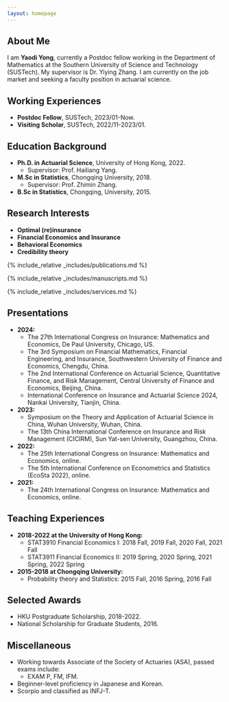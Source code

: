 ```yaml
---
layout: homepage
---
```


## About Me

I am **Yaodi Yong**, currently a Postdoc fellow working in the Department of Mathematics at the Southern University of Science and Technology (SUSTech). My supervisor is Dr. Yiying Zhang. I am currently on the job market and seeking a faculty position in actuarial science.

## Working Experiences
- **Postdoc Fellow**, SUSTech, 2023/01-Now.
- **Visiting Scholar**, SUSTech, 2022/11-2023/01.

## Education Background
- **Ph.D. in Actuarial Science**, University of Hong Kong, 2022.
  - Supervisor: Prof. Hailiang Yang.
- **M.Sc in Statistics**, Chongqing University, 2018.
  - Supervisor: Prof. Zhimin Zhang.
- **B.Sc in Statistics**, Chongqing, University, 2015.  

## Research Interests
- **Optimal (re)insurance**
- **Financial Economics and Insurance**
- **Behavioral Economics**
- **Credibility theory**

{% include_relative _includes/publications.md %}

{% include_relative _includes/manuscripts.md %}

{% include_relative _includes/services.md %}

## Presentations

- **2024:**
  - The 27th International Congress on Insurance: Mathematics and Economics, De Paul University, Chicago, US.
  - The 3rd Symposium on Financial Mathematics, Financial Engineering, and Insurance, Southwestern University of Finance and Economics, Chengdu, China.
  - The 2nd International Conference on Actuarial Science, Quantitative Finance, and Risk Management, Central University of Finance and Economics, Beijing, China.
  - International Conference on Insurance and Actuarial Science 2024, Nankai University, Tianjin, China.
- **2023:**
  - Symposium on the Theory and Application of Actuarial Science in China, Wuhan University, Wuhan, China.
  - The 13th China International Conference on Insurance and Risk Management (CICIRM), Sun Yat-sen University, Guangzhou, China.
- **2022:**
  - The 25th International Congress on Insurance: Mathematics and Economics, online.
  - The 5th International Conference on Econometrics and Statistics (EcoSta 2022), online.
- **2021:**
  - The 24th International Congress on Insurance: Mathematics and Economics, online.


## Teaching Experiences
- **2018-2022 at the University of Hong Kong:**
  - STAT3910 Financial Economics I: 2018 Fall, 2019 Fall, 2020 Fall, 2021 Fall
  - STAT3911 Financial Economics II: 2019 Spring, 2020 Spring, 2021 Spring, 2022 Spring
- **2015-2018 at Chongqing University:**
  - Probability theory and Statistics: 2015 Fall, 2016 Spring, 2016 Fall

## Selected Awards
- HKU Postgraduate Scholarship, 2018-2022.
- National Scholarship for Graduate Students, 2016.

## Miscellaneous
- Working towards Associate of the Society of Actuaries (ASA), passed exams include:
  - EXAM P, FM, IFM.
- Beginner-level proficiency in Japanese and Korean.
- Scorpio and classified as INFJ-T.
